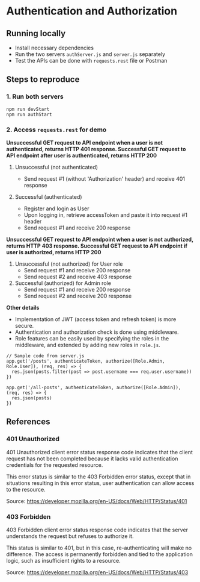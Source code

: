 # Authentication and Authorization

## Running locally

- Install necessary dependencies
- Run the two servers `authServer.js` and `server.js` separately
- Test the APIs can be done with `requests.rest` file or Postman


## Steps to reproduce

### 1. Run both servers

```
npm run devStart
npm run authStart
```

### 2. Access `requests.rest` for demo

**Unsuccessful GET request to API endpoint when a user is not authenticated, returns HTTP 401 response. Successful GET request to API endpoint after user is authenticated, returns HTTP 200**

1. Unsuccessful (not authenticated)
    - Send request #1 (without 'Authorization' header) and receive 401 response

2. Successful (authenticated)
    - Register and login as User
    - Upon logging in, retrieve accessToken and paste it into request #1 header
    - Send request #1 and receive 200 response

**Unsuccessful GET request to API endpoint when a user is not authorized, returns HTTP
403 response. Successful GET request to API endpoint if user is authorized, returns HTTP 200**

1. Unsuccessful (not authorized) for User role
    - Send request #1 and receive 200 response
    - Send request #2 and receive 403 response
2. Successful (authorized) for Admin role
    - Send request #1 and receive 200 response
    - Send request #2 and receive 200 response

**Other details**

- Implementation of JWT (access token and refresh token) is more secure.
- Authentication and authorization check is done using middleware.
- Role features can be easily used by specifying the roles in the middleware, and extended by adding new roles in `role.js`.

```
// Sample code from server.js
app.get('/posts', authenticateToken, authorize([Role.Admin, Role.User]), (req, res) => {
  res.json(posts.filter(post => post.username === req.user.username))
})

app.get('/all-posts', authenticateToken, authorize([Role.Admin]), (req, res) => {
  res.json(posts)
})
```

## References
### 401 Unauthorized
401 Unauthorized client error status response code indicates that the client request has not been completed because it lacks valid authentication credentials for the requested resource.

This error status is similar to the 403 Forbidden error status, except that in situations resulting in this error status, user authentication can allow access to the resource.

Source: https://developer.mozilla.org/en-US/docs/Web/HTTP/Status/401

### 403 Forbidden

403 Forbidden client error status response code indicates that the server understands the request but refuses to authorize it.

This status is similar to 401, but in this case, re-authenticating will make no difference. The access is permanently forbidden and tied to the application logic, such as insufficient rights to a resource.

Source: https://developer.mozilla.org/en-US/docs/Web/HTTP/Status/403